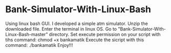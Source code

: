 # Bank-Simulator-With-Linux-Bash
Using linux bash GUI. I developed a simple atm simulator.
Unzip the downloaded file.
Enter the terminal in linux OS.
Go to "Bank-Simulator-With-Linux-Bash-master" directory.
Set execute permission on your script with tihs command: chmod +x bankamatik
Execute the sicript with this command: ./bankamatik
Enjoy!!!
